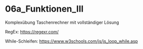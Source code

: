 # 06a_Funktionen_III

Komplexübung Taschenrechner mit vollständiger Lösung

RegEx:
https://regexr.com/

While-Schleifen:
https://www.w3schools.com/js/js_loop_while.asp

